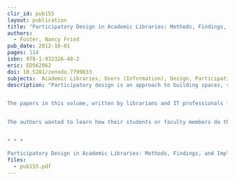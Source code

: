 ```yaml
---
clir_id: pub155
layout: publication
title: "Participatory Design in Academic Libraries: Methods, Findings, and Implementations"
authors: 
  - Foster, Nancy Fried
pub_date: 2012-10-01
pages: 114
isbn: 978-1-932326-48-2
eric: ED562062
doi: 10.5281/zenodo.7799833
subjects:  Academic Libraries, Users (Information), Design, Participation, Library Services, Library Administration, Library Research, Ethnography, Observation, Library Facilities, Use Studies, Qualitative Research, Statistical Analysis, User Needs (Information), Health Sciences, Administrative Organization, Space Utilization, College Students, Student Participation
description: "Participatory design is an approach to building spaces, services, and tools where the people who will use them participate centrally in coming up with concepts and then designing the actual products.


The papers in this volume, written by librarians and IT professionals from 12 colleges and universities, report on user research and participatory design projects. All of the authors attended workshops and then dove fearlessly into projects with as little as two days of training.


The authors wanted to learn how their students or faculty members do their academic work. Their reports share new methods of approaching enduring questions and offer a number of useful and interesting findings. They make a good case for participatory design of academic libraries.


* * *

Participatory Design in Academic Libraries: Methods, Findings, and Implementations by Council on Library and Information Resources is licensed under a [Creative Commons Attribution-NonCommercial-ShareAlike 3.0 Unported License](https://creativecommons.org/licenses/by-nc-sa/3.0/deed.en_US)."
files:
  - pub155.pdf
---
```


